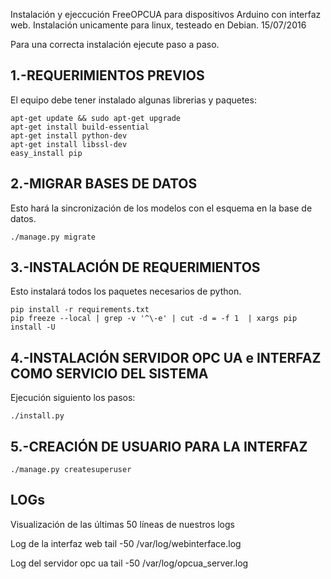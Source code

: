 Instalación y ejeccución FreeOPCUA para dispositivos Arduino con interfaz web. Instalación unicamente para linux, testeado en Debian.
15/07/2016


Para una correcta instalación ejecute paso a paso.

1.-REQUERIMIENTOS PREVIOS
--------------------------

El equipo debe tener instalado algunas librerias y paquetes:
	
	apt-get update && sudo apt-get upgrade
	apt-get install build-essential
	apt-get install python-dev
	apt-get install libssl-dev
	easy_install pip



2.-MIGRAR BASES DE DATOS
--------------------------

Esto hará la sincronización de los modelos con el esquema en la base de datos.

	./manage.py migrate




3.-INSTALACIÓN DE REQUERIMIENTOS
---------------------------------
Esto instalará todos los paquetes necesarios de python.
		
	pip install -r requirements.txt
	pip freeze --local | grep -v '^\-e' | cut -d = -f 1  | xargs pip install -U


4.-INSTALACIÓN SERVIDOR OPC UA e INTERFAZ COMO SERVICIO DEL SISTEMA 
--------------------------------------------------------------------
Ejecución siguiento los pasos:

	./install.py



5.-CREACIÓN DE USUARIO PARA LA INTERFAZ
----------------------------------------

	./manage.py createsuperuser





LOGs
-----
Visualización de las últimas 50 líneas de nuestros logs

Log de la interfaz web
	tail -50 /var/log/webinterface.log

Log del servidor opc ua
	tail -50 /var/log/opcua_server.log 

